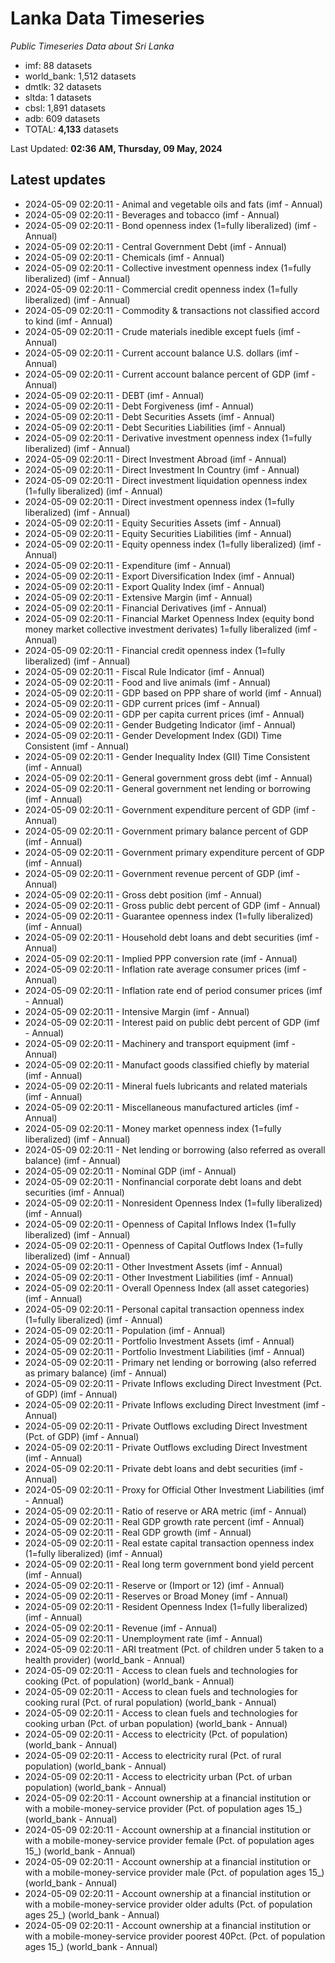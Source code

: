 # Lanka Data Timeseries
*Public Timeseries Data about Sri Lanka*

* imf: 88 datasets
* world_bank: 1,512 datasets
* dmtlk: 32 datasets
* sltda: 1 datasets
* cbsl: 1,891 datasets
* adb: 609 datasets
* TOTAL: **4,133** datasets

Last Updated: **02:36 AM, Thursday, 09 May, 2024**

## Latest updates

* 2024-05-09 02:20:11 - Animal and vegetable oils and fats (imf - Annual)
* 2024-05-09 02:20:11 - Beverages and tobacco (imf - Annual)
* 2024-05-09 02:20:11 - Bond openness index (1=fully liberalized) (imf - Annual)
* 2024-05-09 02:20:11 - Central Government Debt (imf - Annual)
* 2024-05-09 02:20:11 - Chemicals (imf - Annual)
* 2024-05-09 02:20:11 - Collective investment openness index (1=fully liberalized) (imf - Annual)
* 2024-05-09 02:20:11 - Commercial credit openness index (1=fully liberalized) (imf - Annual)
* 2024-05-09 02:20:11 - Commodity & transactions not classified accord to kind (imf - Annual)
* 2024-05-09 02:20:11 - Crude materials inedible except fuels (imf - Annual)
* 2024-05-09 02:20:11 - Current account balance U.S. dollars (imf - Annual)
* 2024-05-09 02:20:11 - Current account balance percent of GDP (imf - Annual)
* 2024-05-09 02:20:11 - DEBT (imf - Annual)
* 2024-05-09 02:20:11 - Debt Forgiveness (imf - Annual)
* 2024-05-09 02:20:11 - Debt Securities Assets (imf - Annual)
* 2024-05-09 02:20:11 - Debt Securities Liabilities (imf - Annual)
* 2024-05-09 02:20:11 - Derivative investment openness index (1=fully liberalized) (imf - Annual)
* 2024-05-09 02:20:11 - Direct Investment Abroad (imf - Annual)
* 2024-05-09 02:20:11 - Direct Investment In Country (imf - Annual)
* 2024-05-09 02:20:11 - Direct investment liquidation openness index (1=fully liberalized) (imf - Annual)
* 2024-05-09 02:20:11 - Direct investment openness index (1=fully liberalized) (imf - Annual)
* 2024-05-09 02:20:11 - Equity Securities Assets (imf - Annual)
* 2024-05-09 02:20:11 - Equity Securities Liabilities (imf - Annual)
* 2024-05-09 02:20:11 - Equity openness index (1=fully liberalized) (imf - Annual)
* 2024-05-09 02:20:11 - Expenditure (imf - Annual)
* 2024-05-09 02:20:11 - Export Diversification Index (imf - Annual)
* 2024-05-09 02:20:11 - Export Quality Index (imf - Annual)
* 2024-05-09 02:20:11 - Extensive Margin (imf - Annual)
* 2024-05-09 02:20:11 - Financial Derivatives (imf - Annual)
* 2024-05-09 02:20:11 - Financial Market Openness Index (equity bond money market collective investment derivates) 1=fully liberalized (imf - Annual)
* 2024-05-09 02:20:11 - Financial credit openness index (1=fully liberalized) (imf - Annual)
* 2024-05-09 02:20:11 - Fiscal Rule Indicator (imf - Annual)
* 2024-05-09 02:20:11 - Food and live animals (imf - Annual)
* 2024-05-09 02:20:11 - GDP based on PPP share of world (imf - Annual)
* 2024-05-09 02:20:11 - GDP current prices (imf - Annual)
* 2024-05-09 02:20:11 - GDP per capita current prices (imf - Annual)
* 2024-05-09 02:20:11 - Gender Budgeting Indicator (imf - Annual)
* 2024-05-09 02:20:11 - Gender Development Index (GDI) Time Consistent (imf - Annual)
* 2024-05-09 02:20:11 - Gender Inequality Index (GII) Time Consistent (imf - Annual)
* 2024-05-09 02:20:11 - General government gross debt (imf - Annual)
* 2024-05-09 02:20:11 - General government net lending or borrowing (imf - Annual)
* 2024-05-09 02:20:11 - Government expenditure percent of GDP (imf - Annual)
* 2024-05-09 02:20:11 - Government primary balance percent of GDP (imf - Annual)
* 2024-05-09 02:20:11 - Government primary expenditure percent of GDP (imf - Annual)
* 2024-05-09 02:20:11 - Government revenue percent of GDP (imf - Annual)
* 2024-05-09 02:20:11 - Gross debt position (imf - Annual)
* 2024-05-09 02:20:11 - Gross public debt percent of GDP (imf - Annual)
* 2024-05-09 02:20:11 - Guarantee openness index (1=fully liberalized) (imf - Annual)
* 2024-05-09 02:20:11 - Household debt loans and debt securities (imf - Annual)
* 2024-05-09 02:20:11 - Implied PPP conversion rate (imf - Annual)
* 2024-05-09 02:20:11 - Inflation rate average consumer prices (imf - Annual)
* 2024-05-09 02:20:11 - Inflation rate end of period consumer prices (imf - Annual)
* 2024-05-09 02:20:11 - Intensive Margin (imf - Annual)
* 2024-05-09 02:20:11 - Interest paid on public debt percent of GDP (imf - Annual)
* 2024-05-09 02:20:11 - Machinery and transport equipment (imf - Annual)
* 2024-05-09 02:20:11 - Manufact goods classified chiefly by material (imf - Annual)
* 2024-05-09 02:20:11 - Mineral fuels lubricants and related materials (imf - Annual)
* 2024-05-09 02:20:11 - Miscellaneous manufactured articles (imf - Annual)
* 2024-05-09 02:20:11 - Money market openness index (1=fully liberalized) (imf - Annual)
* 2024-05-09 02:20:11 - Net lending or borrowing (also referred as overall balance) (imf - Annual)
* 2024-05-09 02:20:11 - Nominal GDP (imf - Annual)
* 2024-05-09 02:20:11 - Nonfinancial corporate debt loans and debt securities (imf - Annual)
* 2024-05-09 02:20:11 - Nonresident Openness Index (1=fully liberalized) (imf - Annual)
* 2024-05-09 02:20:11 - Openness of Capital Inflows Index (1=fully liberalized) (imf - Annual)
* 2024-05-09 02:20:11 - Openness of Capital Outflows Index (1=fully liberalized) (imf - Annual)
* 2024-05-09 02:20:11 - Other Investment Assets (imf - Annual)
* 2024-05-09 02:20:11 - Other Investment Liabilities (imf - Annual)
* 2024-05-09 02:20:11 - Overall Openness Index (all asset categories) (imf - Annual)
* 2024-05-09 02:20:11 - Personal capital transaction openness index (1=fully liberalized) (imf - Annual)
* 2024-05-09 02:20:11 - Population (imf - Annual)
* 2024-05-09 02:20:11 - Portfolio Investment Assets (imf - Annual)
* 2024-05-09 02:20:11 - Portfolio Investment Liabilities (imf - Annual)
* 2024-05-09 02:20:11 - Primary net lending or borrowing (also referred as primary balance) (imf - Annual)
* 2024-05-09 02:20:11 - Private Inflows excluding Direct Investment (Pct. of GDP) (imf - Annual)
* 2024-05-09 02:20:11 - Private Inflows excluding Direct Investment (imf - Annual)
* 2024-05-09 02:20:11 - Private Outflows excluding Direct Investment (Pct. of GDP) (imf - Annual)
* 2024-05-09 02:20:11 - Private Outflows excluding Direct Investment (imf - Annual)
* 2024-05-09 02:20:11 - Private debt loans and debt securities (imf - Annual)
* 2024-05-09 02:20:11 - Proxy for Official Other Investment Liabilities (imf - Annual)
* 2024-05-09 02:20:11 - Ratio of reserve or ARA metric (imf - Annual)
* 2024-05-09 02:20:11 - Real GDP growth rate percent (imf - Annual)
* 2024-05-09 02:20:11 - Real GDP growth (imf - Annual)
* 2024-05-09 02:20:11 - Real estate capital transaction openness index (1=fully liberalized) (imf - Annual)
* 2024-05-09 02:20:11 - Real long term government bond yield percent (imf - Annual)
* 2024-05-09 02:20:11 - Reserve or (Import or 12) (imf - Annual)
* 2024-05-09 02:20:11 - Reserves or Broad Money (imf - Annual)
* 2024-05-09 02:20:11 - Resident Openness Index (1=fully liberalized) (imf - Annual)
* 2024-05-09 02:20:11 - Revenue (imf - Annual)
* 2024-05-09 02:20:11 - Unemployment rate (imf - Annual)
* 2024-05-09 02:20:11 - ARI treatment (Pct. of children under 5 taken to a health provider) (world_bank - Annual)
* 2024-05-09 02:20:11 - Access to clean fuels and technologies for cooking (Pct. of population) (world_bank - Annual)
* 2024-05-09 02:20:11 - Access to clean fuels and technologies for cooking rural (Pct. of rural population) (world_bank - Annual)
* 2024-05-09 02:20:11 - Access to clean fuels and technologies for cooking urban (Pct. of urban population) (world_bank - Annual)
* 2024-05-09 02:20:11 - Access to electricity (Pct. of population) (world_bank - Annual)
* 2024-05-09 02:20:11 - Access to electricity rural (Pct. of rural population) (world_bank - Annual)
* 2024-05-09 02:20:11 - Access to electricity urban (Pct. of urban population) (world_bank - Annual)
* 2024-05-09 02:20:11 - Account ownership at a financial institution or with a mobile-money-service provider (Pct. of population ages 15_) (world_bank - Annual)
* 2024-05-09 02:20:11 - Account ownership at a financial institution or with a mobile-money-service provider female (Pct. of population ages 15_) (world_bank - Annual)
* 2024-05-09 02:20:11 - Account ownership at a financial institution or with a mobile-money-service provider male (Pct. of population ages 15_) (world_bank - Annual)
* 2024-05-09 02:20:11 - Account ownership at a financial institution or with a mobile-money-service provider older adults (Pct. of population ages 25_) (world_bank - Annual)
* 2024-05-09 02:20:11 - Account ownership at a financial institution or with a mobile-money-service provider poorest 40Pct. (Pct. of population ages 15_) (world_bank - Annual)
